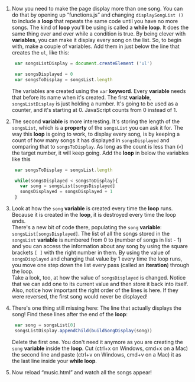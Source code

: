 1. Now you need to make the page display more than one song. You can do that by opening up “functions.js” and changing `displaySongList ()` to include a **loop** that repeats the same code until you have no more songs. The kind of **loop** you'll be using is called a **while loop**. It does the same thing over and over while a condition is true. By being clever with **variables**, you can make it display every song on the list. So, to begin with, make a couple of variables. Add them in just below the line that creates the `ul`, like this:

   ```javascript
    var songsListDisplay = document.createElement ('ul')

    var songsDisplayed = 0
    var songsToDisplay = songsList.length
   ```

   The variables are created using the `var` **keyword**. Every **variable** needs that before its name when it's created. The first **variable**, `songsListDisplay` is just holding a number. It's going to be used as a counter, and it's starting at 0. JavaScript counts from 0 instead of 1.

2. The second **variable** is more interesting. It's storing the length of the `songsList`, which is a **property** of the `songsList` you can ask it for. The way this **loop** is going to work, to display every song, is by keeping a count of how many songs it has displayed in `songsDisplayed` and comparing that to `songsToDisplay`. As long as the count is less than \(`<`\) the target number, it will keep going. Add the **loop** in below the variables like this

   ```javascript
    var songsToDisplay = songsList.length

    while(songsDisplayed < songsToDisplay){
      var song = songsList[songsDisplayed]
      songsDisplayed = songsDisplayed + 1
    }
   ```

3. Look at how the `song` **variable** is created every time the **loop** runs. Because it is created in the **loop**, it is destroyed every time the loop ends.  
   There's a new bit of code there, populating the `song` **variable**: `songsList[songsDisplayed]`. The list of all the songs stored in the `songsList` **variable** is numbered from 0 to \(number of songs in list - 1\) and you can access the information about any song by using the square brackets `[ ]` with the right number in them. By using the value of `songsDisplayed` and changing that value by 1 every time the loop runs, you move one step down the list every pass \(called an **iteration**\) through the loop.  
   Take a look, too, at how the value of `songsDisplayed` is changed. Notice that we can add one to its current value and then store it back into itself. Also, notice how important the right order of the lines is here. If they were reversed, the first song would never be displayed!

4. There's one thing still missing here: The line that actually displays the song! Find these lines after the end of the **loop**:

   ```javascript
    var song = songsList[0]
    songsListDisplay.appendChild(buildSongDisplay(song))
   ```

   Delete the first one. You don't need it anymore as you are creating the `song` **variable** inside the **loop**. Cut \(ctrl+x on Windows, cmd+x on a Mac\) the second line and paste \(ctrl+v on Windows, cmd+v on a Mac\) it as the last line inside your **while loop**.

5. Now reload “music.html” and watch all the songs appear!



